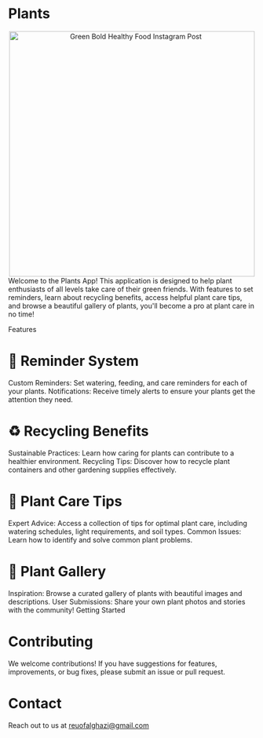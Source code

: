 # Plants
<div align="center">
<img src="https://github.com/user-attachments/assets/bc4e6a7f-dea5-451a-9c18-08d8fda5edbd" alt="Green Bold Healthy Food Instagram Post" width="500" />
</div>
Welcome to the Plants App! This application is designed to help plant enthusiasts of all levels take care of their green friends. With features to set reminders, learn about recycling benefits, access helpful plant care tips, and browse a beautiful gallery of plants, you'll become a pro at plant care in no time!

Features

# 🌿 Reminder System
Custom Reminders: Set watering, feeding, and care reminders for each of your plants.
Notifications: Receive timely alerts to ensure your plants get the attention they need.

# ♻️ Recycling Benefits
Sustainable Practices: Learn how caring for plants can contribute to a healthier environment.
Recycling Tips: Discover how to recycle plant containers and other gardening supplies effectively.

# 🌱 Plant Care Tips
Expert Advice: Access a collection of tips for optimal plant care, including watering schedules, light requirements, and soil types.
Common Issues: Learn how to identify and solve common plant problems.

# 📸 Plant Gallery
Inspiration: Browse a curated gallery of plants with beautiful images and descriptions.
User Submissions: Share your own plant photos and stories with the community!
Getting Started


 # Contributing

We welcome contributions! If you have suggestions for features, improvements, or bug fixes, please submit an issue or pull request.


# Contact

Reach out to us at reuofalghazi@gmail.com
